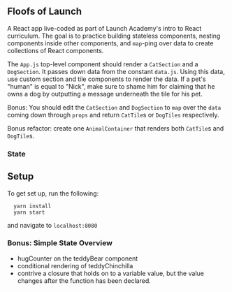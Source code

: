 ## Floofs of Launch
A React app live-coded as part of Launch Academy's intro to React curriculum. The goal is to practice building stateless components, nesting components inside other components, and `map`-ping over data to create collections of React components.

The `App.js` top-level component should render a `CatSection` and a `DogSection`. It passes down data from the constant `data.js`. Using this data, use custom section and tile components to render the data. If a pet's "human" is equal to "Nick", make sure to shame him for claiming that he owns a dog by outputting a message underneath the tile for his pet.

Bonus: You should edit the `CatSection` and `DogSection` to `map` over the `data` coming down through `props` and return `CatTile`s or `DogTiles` respectively.

Bonus refactor: create one `AnimalContainer` that renders both `CatTile`s and `DogTile`s.

### State 



## Setup
To get set up, run the following:

```no-highlight
  yarn install
  yarn start
```
and navigate to `localhost:8080`

### Bonus: Simple State Overview 

* hugCounter on the teddyBear component 
* conditional rendering of teddyChinchilla
* contrive a closure that holds on to a variable value, but the value changes after the function has been declared.
